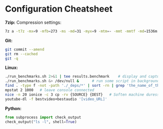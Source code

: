 # Configuration Cheatsheet
__7zip:__ Compression settings:
```bash
7z a -t7z -mx=9 -mfb=273 -ms -md=31 -myx=9 -mtm=- -mmt -mmtf -md=1536m -mmf=bt3 -mmc=10000 -mpb=0 -mlc=0
```

__Git:__
```bash
git commit --amend
git rm --cached
git -q
```

__Linux:__
```bash
./run_benchmarks.sh 2>&1 | tee results.benchmark    # display and capture cerr, cout
./run_benchmarks.sh &> /dev/null &      # run some script in background w/o printing everywhere
find . -type f -not -path './_deps/*' | sort -rn | grep 'the_name_of_the_file_i_want'
mpstat 2 1000   # leave console connected
nice -n 20 ionice -c 3 cp -rv {SOURCE} {DEST}   # Soften machine duress
youtube-dl -f bestvideo+bestaudio '[video_URL]'
```

__Python:__
```python
from subprocess import check_output
check_output("ls -l", shell=True)
```

